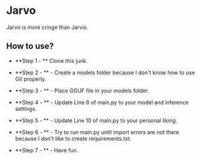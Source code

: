 # Jarvo
Jarvo is more cringe than Jarvis.

## How to use?
- **Step 1 - ** Clone this junk.

- **Step 2 - ** - Create a models folder because I don't know how to use Git properly.

- **Step 3 - ** - Place GGUF file in your models folder.

- **Step 4 - ** - Update Line 8 of main.py to your model and inference settings.

- **Step 5 - ** - Update Line 10 of main.py to your personal liking.

- **Step 6 - ** - Try to run main.py until import errors are not there because I don't like to create requirements.txt.

- **Step 7 - ** - Have fun.

